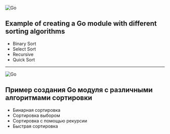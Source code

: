 ![Go](https://github.com/AlexanderOkhrimenko/algorithms/workflows/Go/badge.svg?branch=master)

## Example of creating a Go module with different sorting algorithms

- Binary Sort
- Select Sort
- Recursive
- Quick Sort

***

![Go](https://github.com/AlexanderOkhrimenko/algorithms/workflows/Go/badge.svg?branch=master)

## Пример создания Go модуля с различными алгоритмами сортировки 

- Бинарная сортировка
- Сортировка выбором 
- Сортировка с помощью рекурсии
- Быстрая сортировка 

